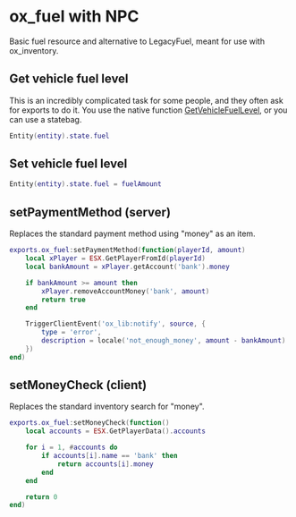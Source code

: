 # ox_fuel with NPC

Basic fuel resource and alternative to LegacyFuel, meant for use with ox_inventory.

## Get vehicle fuel level

This is an incredibly complicated task for some people, and they often ask for exports to do it.
You use the native function [GetVehicleFuelLevel](https://docs.fivem.net/natives/?_0x5F739BB8), or you can use a statebag.

```lua
Entity(entity).state.fuel
```

## Set vehicle fuel level

```lua
Entity(entity).state.fuel = fuelAmount
```

## setPaymentMethod (server)

Replaces the standard payment method using "money" as an item.

```lua
exports.ox_fuel:setPaymentMethod(function(playerId, amount)
    local xPlayer = ESX.GetPlayerFromId(playerId)
	local bankAmount = xPlayer.getAccount('bank').money

	if bankAmount >= amount then
		xPlayer.removeAccountMoney('bank', amount)
		return true
	end

	TriggerClientEvent('ox_lib:notify', source, {
		type = 'error',
		description = locale('not_enough_money', amount - bankAmount)
	})
end)
```

## setMoneyCheck (client)

Replaces the standard inventory search for "money".

```lua
exports.ox_fuel:setMoneyCheck(function()
	local accounts = ESX.GetPlayerData().accounts

	for i = 1, #accounts do
		if accounts[i].name == 'bank' then
		    return accounts[i].money
		end
	end

	return 0
end)
```
